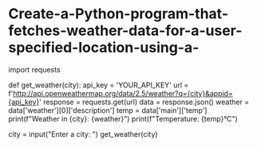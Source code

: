 # Create-a-Python-program-that-fetches-weather-data-for-a-user-specified-location-using-a-
import requests

def get_weather(city):
    api_key = 'YOUR_API_KEY'
    url = f'http://api.openweathermap.org/data/2.5/weather?q={city}&appid={api_key}'
    response = requests.get(url)
    data = response.json()
    weather = data['weather'][0]['description']
    temp = data['main']['temp']
    print(f"Weather in {city}: {weather}")
    print(f"Temperature: {temp}°C")

city = input("Enter a city: ")
get_weather(city)
